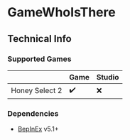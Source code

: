 # GameWhoIsThere

## Technical Info

### Supported Games

|                        | Game               | Studio             |
| ----------------------:| ------------------ | ------------------ |
| Honey Select 2         | :heavy_check_mark: | :x:                |


### Dependencies

- [BepInEx](https://github.com/BepInEx/BepInEx) v5.1+

